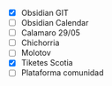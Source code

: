 - [x] Obsidian GIT
- [ ] Obsidian Calendar
- [ ] Calamaro 29/05
- [ ] Chichorria
- [ ] Molotov
- [x] Tiketes Scotia
- [ ] Plataforma comunidad